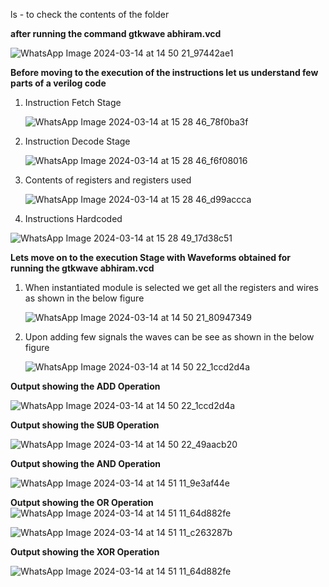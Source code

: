 ls - to check the contents of the folder



**after running the command
gtkwave abhiram.vcd**


![WhatsApp Image 2024-03-14 at 14 50 21_97442ae1](https://github.com/Abdulbitm/Abdul/assets/160620896/113dded2-a032-4b11-b39b-b75aae1a0e1d)



**Before moving to the execution of the instructions let us understand few parts of a verilog code**

1. Instruction Fetch Stage
   
   ![WhatsApp Image 2024-03-14 at 15 28 46_78f0ba3f](https://github.com/Abdulbitm/Abdul/assets/160620896/6009d228-beac-411e-a2ef-72ce8d6fad82)

2. Instruction Decode Stage

   ![WhatsApp Image 2024-03-14 at 15 28 46_f6f08016](https://github.com/Abdulbitm/Abdul/assets/160620896/0bf49697-4e9e-42dc-adcf-eed7df8e957c)


3. Contents of registers and registers used

   ![WhatsApp Image 2024-03-14 at 15 28 46_d99accca](https://github.com/Abdulbitm/Abdul/assets/160620896/32ae2162-efe4-448a-afe2-7e850278e547)


4. Instructions Hardcoded

![WhatsApp Image 2024-03-14 at 15 28 49_17d38c51](https://github.com/Abdulbitm/Abdul/assets/160620896/23c86e3e-d2bd-4805-a8d3-2b1f6bde84c8)


**Lets move on to the execution Stage with Waveforms obtained for running the gtkwave abhiram.vcd**


1. When instantiated module is selected we get all the registers and wires as shown in the below figure

   ![WhatsApp Image 2024-03-14 at 14 50 21_80947349](https://github.com/Abdulbitm/Abdul/assets/160620896/d0ad6822-9ef1-4424-89f5-4e8ea783609a)


2. Upon adding few signals the waves can be see as shown in the below figure

   ![WhatsApp Image 2024-03-14 at 14 50 22_1ccd2d4a](https://github.com/Abdulbitm/Abdul/assets/160620896/edd173c1-6e89-4164-b5cb-b77a12d78c9b)


**Output showing the ADD Operation**

![WhatsApp Image 2024-03-14 at 14 50 22_1ccd2d4a](https://github.com/Abdulbitm/Abdul/assets/160620896/0ba4aae8-32c0-4bd8-8c5b-03e68144c4e2)


**Output showing the SUB Operation**

![WhatsApp Image 2024-03-14 at 14 50 22_49aacb20](https://github.com/Abdulbitm/Abdul/assets/160620896/6e77d55d-f07c-4fe5-8ac5-64677e1657de)

**Output showing the AND Operation**

![WhatsApp Image 2024-03-14 at 14 51 11_9e3af44e](https://github.com/Abdulbitm/Abdul/assets/160620896/c4f77171-0166-4815-8d50-7820613c9b3a)


**Output showing the OR Operation**
![WhatsApp Image 2024-03-14 at 14 51 11_64d882fe](https://github.com/Abdulbitm/Abdul/assets/160620896/45ae0f92-78ab-469a-bacd-5cdb2f7c5578)

![WhatsApp Image 2024-03-14 at 14 51 11_c263287b](https://github.com/Abdulbitm/Abdul/assets/160620896/4d337702-67ac-4800-b7b6-b4bf4a7029f8)

**Output showing the XOR Operation**

![WhatsApp Image 2024-03-14 at 14 51 11_64d882fe](https://github.com/Abdulbitm/Abdul/assets/160620896/5584f6ad-a942-460b-a2d1-c44a1a68ca8e)







